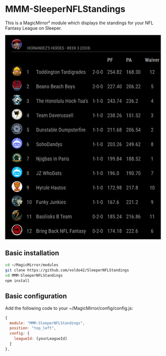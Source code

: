 # MMM-SleeperNFLStandings

This is a MagicMirror² module which displays the standings for your NFL Fantasy League on Sleeper.

<p align="center">
 <img src="screenshot.png" alt="Screenshot of league standings" />
</p>

## Basic installation

```bash
cd ~/MagicMirror/modules
git clone https://github.com/voldo42/SleeperNFLStandings
cd MMM-SleeperNFLStandings
npm install
```

## Basic configuration

Add the following code to your ~/MagicMirror/config/config.js:

```js
{
  module: "MMM-SleeperNFLStandings",
  position: "top_left",
  config: {
    leagueId: [yourLeagueId]
  }
},
```
